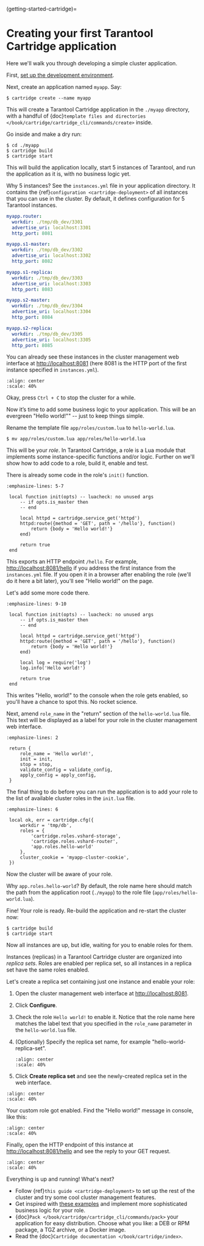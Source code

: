 (getting-started-cartridge)=

# Creating your first Tarantool Cartridge application

Here we'll walk you through developing a simple cluster application.

First,
[set up the development environment](https://github.com/tarantool/cartridge-cli#installation).

Next, create an application named `myapp`. Say:

```console
$ cartridge create --name myapp
```

This will create a Tarantool Cartridge application in the `./myapp` directory,
with a handful of
{doc}`template files and directories </book/cartridge/cartridge_cli/commands/create>`
inside.

Go inside and make a dry run:

```console
$ cd ./myapp
$ cartridge build
$ cartridge start
```

This will build the application locally, start 5 instances of Tarantool, and
run the application as it is, with no business logic yet.

Why 5 instances? See the `instances.yml` file in your application directory.
It contains the {ref}`configuration <cartridge-deployment>` of all instances
that you can use in the cluster. By default, it defines configuration for 5
Tarantool instances.

```yaml
myapp.router:
  workdir: ./tmp/db_dev/3301
  advertise_uri: localhost:3301
  http_port: 8081

myapp.s1-master:
  workdir: ./tmp/db_dev/3302
  advertise_uri: localhost:3302
  http_port: 8082

myapp.s1-replica:
  workdir: ./tmp/db_dev/3303
  advertise_uri: localhost:3303
  http_port: 8083

myapp.s2-master:
  workdir: ./tmp/db_dev/3304
  advertise_uri: localhost:3304
  http_port: 8084

myapp.s2-replica:
  workdir: ./tmp/db_dev/3305
  advertise_uri: localhost:3305
  http_port: 8085
```

You can already see these instances in the cluster management web interface at
<http://localhost:8081> (here 8081 is the HTTP port of the first instance
specified in `instances.yml`).

```{image} images/cluster_dry_run-border-5px.png
:align: center
:scale: 40%
```

Okay, press `Ctrl + C` to stop the cluster for a while.

Now it’s time to add some business logic to your application.
This will be an evergreen "Hello world!"" -- just to keep things simple.

Rename the template file `app/roles/custom.lua` to `hello-world.lua`.

```console
$ mv app/roles/custom.lua app/roles/hello-world.lua
```

This will be your *role*. In Tarantool Cartridge, a role is a Lua module that
implements some instance-specific functions and/or logic.
Further on we'll show how to add code to a role, build it, enable and test.

There is already some code in the role's `init()` function.

```{code-block} lua
:emphasize-lines: 5-7

 local function init(opts) -- luacheck: no unused args
     -- if opts.is_master then
     -- end

     local httpd = cartridge.service_get('httpd')
     httpd:route({method = 'GET', path = '/hello'}, function()
         return {body = 'Hello world!'}
     end)

     return true
 end
```

This exports an HTTP endpoint `/hello`. For example, <http://localhost:8081/hello>
if you address the first instance from the `instances.yml` file.
If you open it in a browser after enabling the role (we'll do it here a bit later),
you'll see "Hello world!" on the page.

Let's add some more code there.

```{code-block} lua
:emphasize-lines: 9-10

 local function init(opts) -- luacheck: no unused args
     -- if opts.is_master then
     -- end

     local httpd = cartridge.service_get('httpd')
     httpd:route({method = 'GET', path = '/hello'}, function()
         return {body = 'Hello world!'}
     end)

     local log = require('log')
     log.info('Hello world!')

     return true
 end
```

This writes "Hello, world!" to the console when the role gets enabled,
so you'll have a chance to spot this. No rocket science.

Next, amend `role_name` in the "return" section of the `hello-world.lua` file.
This text will be displayed as a label for your role in the cluster management
web interface.

```{code-block} lua
:emphasize-lines: 2

 return {
     role_name = 'Hello world!',
     init = init,
     stop = stop,
     validate_config = validate_config,
     apply_config = apply_config,
 }
```

The final thing to do before you can run the application is to add your role to
the list of available cluster roles in the `init.lua` file.

```{code-block} lua
:emphasize-lines: 6

 local ok, err = cartridge.cfg({
     workdir = 'tmp/db',
     roles = {
         'cartridge.roles.vshard-storage',
         'cartridge.roles.vshard-router',
         'app.roles.hello-world'
     },
     cluster_cookie = 'myapp-cluster-cookie',
 })
```

Now the cluster will be aware of your role.

Why `app.roles.hello-world`? By default, the role name here should match the
path from the application root (`./myapp`) to the role file
(`app/roles/hello-world.lua`).

Fine! Your role is ready. Re-build the application and re-start the cluster now:

```console
$ cartridge build
$ cartridge start
```

Now all instances are up, but idle, waiting for you to enable roles for them.

Instances (replicas) in a Tarantool Cartridge cluster are organized into
*replica sets*. Roles are enabled per replica set, so all instances in a
replica set have the same roles enabled.

Let's create a replica set containing just one instance and enable your role:

1. Open the cluster management web interface at <http://localhost:8081>.

2. Click **Configure**.

3. Check the role `Hello world!` to enable it. Notice that the role name here
   matches the label text that you specified in the `role_name` parameter in
   the `hello-world.lua` file.

4. (Optionally) Specify the replica set name, for example
   "hello-world-replica-set".

   ```{image} images/cluster_create_replica_set-border-5px.png
   :align: center
   :scale: 40%
   ```

5. Click **Create replica set** and see the newly-created replica set
   in the web interface.

```{image} images/cluster_new_replica_set-border-5px.png
:align: center
:scale: 40%
```

Your custom role got enabled. Find the "Hello world!" message in console,
like this:

```{image} images/cluster_hello_world_console-border-5px.png
:align: center
:scale: 40%
```

Finally, open the HTTP endpoint of this instance at
<http://localhost:8081/hello> and see the reply to your GET request.

```{image} images/cluster_hello_http-border-5px.png
:align: center
:scale: 40%
```

Everything is up and running! What's next?

- Follow {ref}`this guide <cartridge-deployment>` to set up the rest of the
  cluster and try some cool cluster management features.
- Get inspired with [these examples](https://github.com/tarantool/examples/)
  and implement more sophisticated business logic for your role.
- {doc}`Pack </book/cartridge/cartridge_cli/commands/pack>` your application for easy distribution.
  Choose what you like: a DEB or RPM package, a TGZ archive, or a Docker image.
- Read the {doc}`Cartridge documentation </book/cartridge/index>`.
